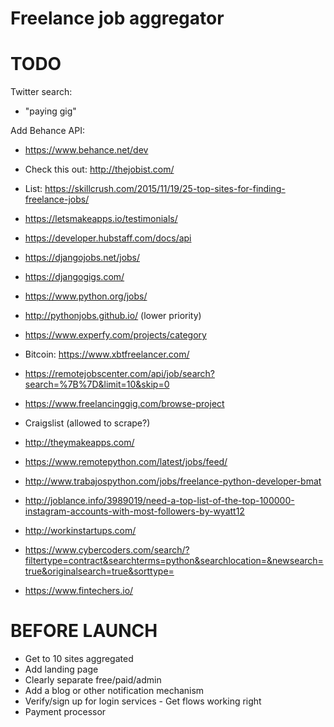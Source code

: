 
Freelance job aggregator
========================

TODO
====
Twitter search:

- "paying gig"

Add Behance API:

- https://www.behance.net/dev

- Check this out: http://thejobist.com/
- List: https://skillcrush.com/2015/11/19/25-top-sites-for-finding-freelance-jobs/

- https://letsmakeapps.io/testimonials/

- https://developer.hubstaff.com/docs/api
 
- https://djangojobs.net/jobs/
- https://djangogigs.com/
- https://www.python.org/jobs/
- http://pythonjobs.github.io/ (lower priority)

- https://www.experfy.com/projects/category

- Bitcoin: https://www.xbtfreelancer.com/

- https://remotejobscenter.com/api/job/search?search=%7B%7D&limit=10&skip=0

- https://www.freelancinggig.com/browse-project

- Craigslist (allowed to scrape?)

- http://theymakeapps.com/

- https://www.remotepython.com/latest/jobs/feed/

- http://www.trabajospython.com/jobs/freelance-python-developer-bmat

- http://joblance.info/3989019/need-a-top-list-of-the-top-100000-instagram-accounts-with-most-followers-by-wyatt12

- http://workinstartups.com/

- https://www.cybercoders.com/search/?filtertype=contract&searchterms=python&searchlocation=&newsearch=true&originalsearch=true&sorttype=

- https://www.fintechers.io/

BEFORE LAUNCH
=============

* Get to 10 sites aggregated
* Add landing page
* Clearly separate free/paid/admin
* Add a blog or other notification mechanism
* Verify/sign up for login services - Get flows working right
* Payment processor
